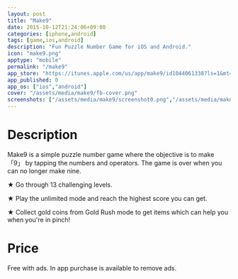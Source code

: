 ```yaml
---
layout: post
title: "Make9"
date: 2015-10-12T21:24:06+09:00
categories: [iphone,android]
tags: [game,ios,android]
description: "Fun Puzzle Number Game for iOS and Android."
icon: "make9.png"
apptype: "mobile"
permalink: "/make9"
app_store: "https://itunes.apple.com/us/app/make9/id1044061338?ls=1&mt=8"
app_published: 0
app_os: ["ios","android"]
cover: "/assets/media/make9/fb-cover.png"
screenshots: ["/assets/media/make9/screenshot0.png","/assets/media/make9/screenshot1.png","/assets/media/make9/screenshot2.png","/assets/media/make9/screenshot3.png","/assets/media/make9/screenshot4.png"]
---
```


# Description

Make9 is a simple puzzle number game where the objective is to make 「9」 by tapping the numbers and operators. The game is over when you can no longer make nine.

★ Go through 13 challenging levels.

★ Play the unlimited mode and reach the highest score you can get.

★ Collect gold coins from Gold Rush mode to get items which can help you when you're in pinch!

# Price

Free with ads. In app purchase is available to remove ads.
